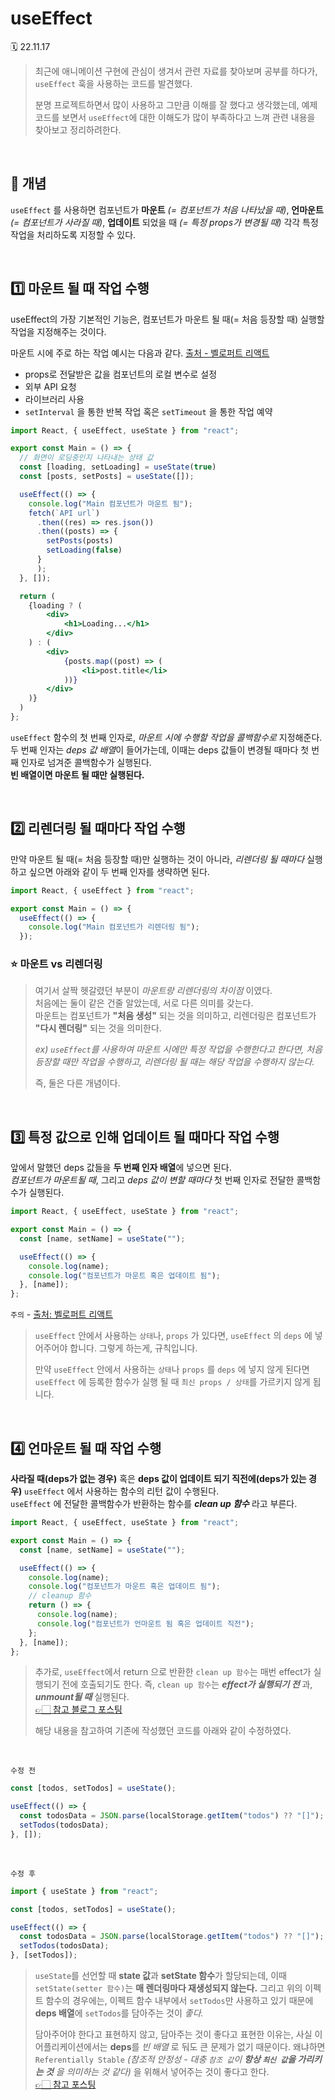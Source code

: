 # useEffect

🗓 22.11.17

> 최근에 애니메이션 구현에 관심이 생겨서 관련 자료를 찾아보며 공부를 하다가, `useEffect` 훅을 사용하는 코드를 발견했다.
>
> 분명 프로젝트하면서 많이 사용하고 그만큼 이해를 잘 했다고 생각했는데, 예제 코드를 보면서 `useEffect`에 대한 이해도가 많이 부족하다고 느껴 관련 내용을 찾아보고 정리하려한다.

<br>

## 📒 개념

`useEffect` 를 사용하면 컴포넌트가 **마운트** _(= 컴포넌트가 처음 나타났을 때)_, **언마운트** _(= 컴포넌트가 사라질 때)_, **업데이트** 되었을 때 _(= 특정 props가 변경될 때)_ 각각 특정 작업을 처리하도록 지정할 수 있다.

<br>

## 1️⃣ 마운트 될 때 작업 수행

useEffect의 가장 기본적인 기능은, 컴포넌트가 마운트 될 때(= 처음 등장할 때) 실행할 작업을 지정해주는 것이다.

마운트 시에 주로 하는 작업 예시는 다음과 같다. [출처 - 벨로퍼트 리액트](https://react.vlpt.us/basic/16-useEffect.html)

- props로 전달받은 값을 컴포넌트의 로컬 변수로 설정
- 외부 API 요청
- 라이브러리 사용
- `setInterval` 을 통한 반복 작업 혹은 `setTimeout` 을 통한 작업 예약

```jsx
import React, { useEffect, useState } from "react";

export const Main = () => {
  // 화면이 로딩중인지 나타내는 상태 값
  const [loading, setLoading] = useState(true)
  const [posts, setPosts] = useState([]);

  useEffect(() => {
    console.log("Main 컴포넌트가 마운트 됨");
    fetch(`API url`)
      .then((res) => res.json())
      .then((posts) => {
        setPosts(posts)
        setLoading(false)
      }
      );
  }, []);

  return (
    {loading ? (
        <div>
            <h1>Loading...</h1>
        </div>
    ) : (
        <div>
            {posts.map((post) => (
                <li>post.title</li>
            ))}
        </div>
    )}
  )
};
```

`useEffect` 함수의 첫 번째 인자로, _마운트 시에 수행할 작업을 콜백함수로_ 지정해준다.  
두 번째 인자는 *deps 값 배열*이 들어가는데, 이때는 deps 값들이 변경될 때마다 첫 번째 인자로 넘겨준 콜백함수가 실행된다.  
**빈 배열이면 마운트 될 때만 실행된다.**

<br>

## 2️⃣ 리렌더링 될 때마다 작업 수행

만약 마운트 될 때(= 처음 등장할 때)만 실행하는 것이 아니라, _리렌더링 될 때마다_ 실행하고 싶으면 아래와 같이 두 번째 인자를 생략하면 된다.

```jsx
import React, { useEffect } from "react";

export const Main = () => {
  useEffect(() => {
    console.log("Main 컴포넌트가 리렌더링 됨");
  });
```

### ⭐️ 마운트 vs 리렌더링

> 여기서 살짝 헷갈렸던 부분이 _마운트랑 리렌더링의 차이점_ 이였다.  
> 처음에는 둘이 같은 건줄 알았는데, 서로 다른 의미를 갖는다.  
> 마운트는 컴포넌트가 **"처음 생성"** 되는 것을 의미하고, 리렌더링은 컴포넌트가 **"다시 렌더링"** 되는 것을 의미한다.
>
> _ex) `useEffect`를 사용하여 마운트 시에만 특정 작업을 수행한다고 한다면, 처음 등장할 때만 작업을 수행하고, 리렌더링 될 때는 해당 작업을 수행하지 않는다._
>
> 즉, 둘은 다른 개념이다.

<br>

## 3️⃣ 특정 값으로 인해 업데이트 될 때마다 작업 수행

앞에서 말했던 deps 값들을 **두 번째 인자 배열**에 넣으면 된다.  
_컴포넌트가 마운트될 때_, 그리고 _deps 값이 변할 때마다_ 첫 번째 인자로 전달한 콜백함수가 실행된다.

```jsx
import React, { useEffect, useState } from "react";

export const Main = () => {
  const [name, setName] = useState("");

  useEffect(() => {
    console.log(name);
    console.log("컴포넌트가 마운트 혹은 업데이트 됨");
  }, [name]);
};
```

`주의` - [출처: 벨로퍼트 리액트](https://react.vlpt.us/basic/16-useEffect.html)

> `useEffect` 안에서 사용하는 `상태`나, `props` 가 있다면, `useEffect` 의 `deps` 에 넣어주어야 합니다. 그렇게 하는게, 규칙입니다.
>
> 만약 `useEffect` 안에서 사용하는 `상태`나 `props` 를 `deps` 에 넣지 않게 된다면 `useEffect` 에 등록한 함수가 실행 될 때 `최신 props / 상태`를 가르키지 않게 됩니다.

<br>

## 4️⃣ 언마운트 될 때 작업 수행

**사라질 때(deps가 없는 경우)** 혹은 **deps 값이 업데이트 되기 직전에(deps가 있는 경우)** `useEffect` 에서 사용하는 함수의 리턴 값이 수행된다.  
`useEffect` 에 전달한 콜백함수가 반환하는 함수를 _**clean up 함수**_ 라고 부른다.

```jsx
import React, { useEffect, useState } from "react";

export const Main = () => {
  const [name, setName] = useState("");

  useEffect(() => {
    console.log(name);
    console.log("컴포넌트가 마운트 혹은 업데이트 됨");
    // cleanup 함수
    return () => {
      console.log(name);
      console.log("컴포넌트가 언마운트 됨 혹은 업데이트 직전");
    };
  }, [name]);
};
```

> 추가로, `useEffect`에서 return 으로 반환한 `clean up 함수`는 매번 effect가 실행되기 전에 호출되기도 한다. 즉, `clean up 함수`는 _**effect가 실행되기 전**_ 과, _**unmount될 때**_ 실행된다.  
> [👉🏻 참고 블로그 포스팅](https://jungpaeng.tistory.com/92)
>
> 해당 내용을 참고하여 기존에 작성했던 코드를 아래와 같이 수정하였다.

<br>

`수정 전`

```jsx
const [todos, setTodos] = useState();

useEffect(() => {
  const todosData = JSON.parse(localStorage.getItem("todos") ?? "[]");
  setTodos(todosData);
}, []);
```

<br>

`수정 후`

```jsx
import { useState } from "react";

const [todos, setTodos] = useState();

useEffect(() => {
  const todosData = JSON.parse(localStorage.getItem("todos") ?? "[]");
  setTodos(todosData);
}, [setTodos]);
```

> `useState`를 선언할 때 **state 값**과 **setState 함수**가 할당되는데, 이때 `setState(setter 함수)`는 **매 렌더링마다 재생성되지 않는다.** 그리고 위의 이펙트 함수의 경우에는, 이펙트 함수 내부에서 `setTodos`만 사용하고 있기 때문에 **deps 배열**에 `setTodos`를 담아주는 것이 _좋다._
>
> 담아주어야 한다고 표현하지 않고, 담아주는 것이 좋다고 표현한 이유는, 사실 이 어플리케이션에서는 **deps**를 _빈 배열_ 로 둬도 큰 문제가 없기 때문이다. 왜냐하면 `Referentially Stable` _(참조적 안정성 - 대충 `참조 값`이 **항상 `최신 값`을 가리키는 것** 을 의미하는 것 같다)_ 을 위해서 넣어주는 것이 좋다고 한다.  
> [👉🏻 참고 포스팅](https://www.reddit.com/r/reactjs/comments/tbt2z8/do_i_need_to_setter_functions_to_the_dependency/)
